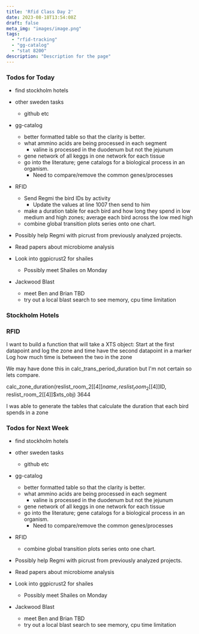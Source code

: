 ```yaml
---
title: 'Rfid Class Day 2'
date: 2023-08-18T13:54:08Z
draft: false
meta_img: "images/image.png"
tags:
  - "rfid-tracking"
  - "gg-catalog"
  - "stat 8200"
description: "Description for the page"
---
```


### Todos for Today

- find stockholm hotels
- other sweden tasks
  - github etc
  
- gg-catalog
  - better formatted table so that the clarity is better.
  - what ammino acids are being processed in each segment
    - valine is processed in the duodenum but not the jejunum
  - gene network of all keggs in one network for each tissue
  - go into the literature; gene catalogs for a biological process in an organism.
      - Need to compare/remove the common genes/processes 
      
- RFID
  - Send Regmi the bird IDs by activity 
    - Update the values at line 1007 then send to him
  - make a duration table for each bird and how long they spend in low medium and high zones; average each bird across the low med high 
  - combine global transition plots series onto one chart. 
 
- Possibly help Regmi with picrust from previously analyzed projects. 
 
- Read papers about microbiome analysis

- Look into ggpicrust2 for shailes
  - Possibly meet Shailes on Monday
  
- Jackwood Blast
  - meet Ben and Brian TBD
  - try out a local blast search to see memory, cpu time limitation
  
### Stockholm Hotels

### RFID

I want to build a function that will take a XTS object:
  Start at the first datapoint and log the zone and time
  have the second datapoint in a marker
  Log how much time is between the two in the zone

We may have done this in calc_trans_period_duration but I'm not certain so lets compare.

calc_zone_duration(reslist_room_2[[4]]$name, reslist_room_2[[4]]$ID, reslist_room_2[[4]]$xts_obj)
3644

I was able to generate the tables that calculate the duration that each bird spends in a zone

### Todos for Next Week

- find stockholm hotels
- other sweden tasks
  - github etc
  
- gg-catalog
  - better formatted table so that the clarity is better.
  - what ammino acids are being processed in each segment
    - valine is processed in the duodenum but not the jejunum
  - gene network of all keggs in one network for each tissue
  - go into the literature; gene catalogs for a biological process in an organism.
      - Need to compare/remove the common genes/processes 
      
- RFID
  - combine global transition plots series onto one chart. 
 
- Possibly help Regmi with picrust from previously analyzed projects. 
 
- Read papers about microbiome analysis

- Look into ggpicrust2 for shailes
  - Possibly meet Shailes on Monday
  
- Jackwood Blast
  - meet Ben and Brian TBD
  - try out a local blast search to see memory, cpu time limitation
  
